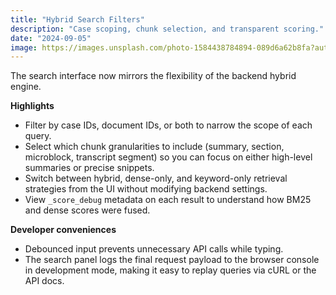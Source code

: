 ```yaml
---
title: "Hybrid Search Filters"
description: "Case scoping, chunk selection, and transparent scoring."
date: "2024-09-05"
image: https://images.unsplash.com/photo-1584438784894-089d6a62b8fa?auto=format&fit=crop&w=800&q=80
---
```


The search interface now mirrors the flexibility of the backend hybrid engine.

**Highlights**

- Filter by case IDs, document IDs, or both to narrow the scope of each query.
- Select which chunk granularities to include (summary, section, microblock, transcript segment) so you can focus on either high-level summaries or precise snippets.
- Switch between hybrid, dense-only, and keyword-only retrieval strategies from the UI without modifying backend settings.
- View `_score_debug` metadata on each result to understand how BM25 and dense scores were fused.

**Developer conveniences**

- Debounced input prevents unnecessary API calls while typing.
- The search panel logs the final request payload to the browser console in development mode, making it easy to replay queries via cURL or the API docs.
